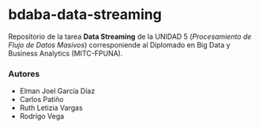 # bdaba-data-streaming
Repositorio de la tarea **Data Streaming** de la UNIDAD 5 (_Procesamiento de Flujo de Datos Masivos_) corresponiende al Diplomado en Big Data y Business Analytics (MITC-FPUNA).

### **Autores**

* Elman Joel García Díaz
* Carlos Patiño
* Ruth Letizia Vargas
* Rodrigo Vega

